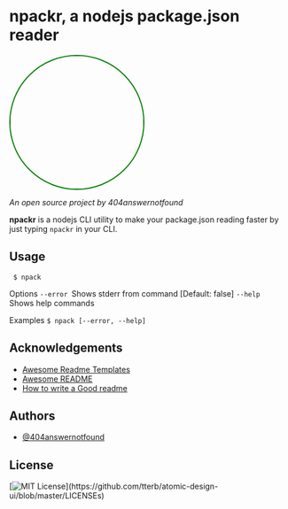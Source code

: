 
# npackr, a nodejs package.json reader

 <img width="240" align="center" style="display: inline-block; border: 2px solid green; border-radius: 50%" src="https://404answernotfound.eu/_next/image?url=%2Fstatic%2Fimages%2F404answernotfounddarktheme.png&w=128&q=75">

_An open source project by 404answernotfound_

**npackr** is a nodejs CLI utility to make your package.json reading faster by just typing ```npackr``` in your CLI.

## Usage

 ``` $ npack```

Options
 ``` --error  ```Shows stderr from command [Default: false]
  ```--help ```  Shows help commands

Examples
  ```$ npack [--error, --help]```

## Acknowledgements

 - [Awesome Readme Templates](https://awesomeopensource.com/project/elangosundar/awesome-README-templates)
 - [Awesome README](https://github.com/matiassingers/awesome-readme)
 - [How to write a Good readme](https://bulldogjob.com/news/449-how-to-write-a-good-readme-for-your-github-project)


## Authors

- [@404answernotfound](https://github.com/404answernotfound)


## License

[![MIT License](https://img.shields.io/apm/l/atomic-design-ui.svg?)](https://github.com/tterb/atomic-design-ui/blob/master/LICENSEs)
